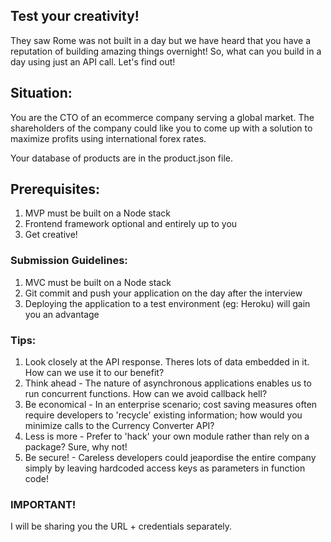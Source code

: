 ## Test your creativity!

They saw Rome was not built in a day but we have heard that you have a reputation of building amazing things overnight!
So, what can you build in a day using just an API call. Let's find out!

## Situation:
You are the CTO of an ecommerce company serving a global market. The shareholders of the company could like you to come up with a solution to maximize profits using international forex rates.

Your database of products are in the product.json file.

## Prerequisites:
1. MVP must be built on a Node stack
2. Frontend framework optional and entirely up to you
3. Get creative!

### Submission Guidelines:
1. MVC must be built on a Node stack
2. Git commit and push your application on the day after the interview 
3. Deploying the application to a test environment (eg: Heroku) will gain you an advantage

### Tips:
1. Look closely at the API response. Theres lots of data embedded in it. How can we use it to our benefit?
2. Think ahead - The nature of asynchronous applications enables us to run concurrent functions. How can we avoid callback hell? 
3. Be economical - In an enterprise scenario; cost saving measures often require developers to 'recycle' existing information; how would you minimize calls to the Currency Converter API?
4. Less is more - Prefer to 'hack' your own module rather than rely on a package? Sure, why not! 
5. Be secure! - Careless developers could jeapordise the entire company simply by leaving hardcoded access keys as parameters in function code!

### IMPORTANT!
I will be sharing you the URL + credentials separately. 